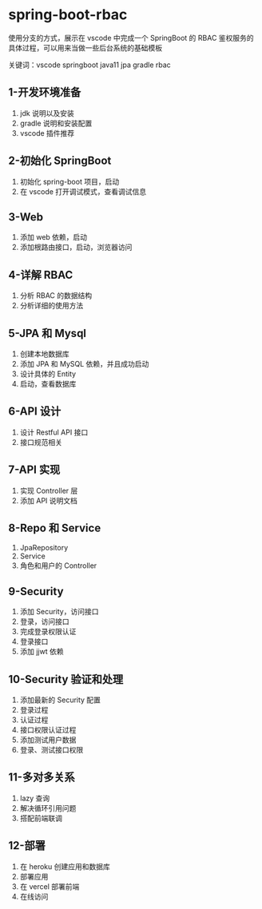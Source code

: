 # spring-boot-rbac

使用分支的方式，展示在 vscode 中完成一个 SpringBoot 的 RBAC 鉴权服务的具体过程，可以用来当做一些后台系统的基础模板

关键词：vscode springboot java11 jpa gradle rbac

## 1-开发环境准备

1. jdk 说明以及安装
2. gradle 说明和安装配置
3. vscode 插件推荐

## 2-初始化 SpringBoot

1. 初始化 spring-boot 项目，启动
2. 在 vscode 打开调试模式，查看调试信息

## 3-Web

1. 添加 web 依赖，启动
2. 添加根路由接口，启动，浏览器访问

## 4-详解 RBAC

1. 分析 RBAC 的数据结构
2. 分析详细的使用方法

## 5-JPA 和 Mysql

1. 创建本地数据库
2. 添加 JPA 和 MySQL 依赖，并且成功启动
3. 设计具体的 Entity
4. 启动，查看数据库

## 6-API 设计

1. 设计 Restful API 接口
2. 接口规范相关

## 7-API 实现

1. 实现 Controller 层
2. 添加 API 说明文档

## 8-Repo 和 Service

1. JpaRepository
2. Service
3. 角色和用户的 Controller

## 9-Security

1. 添加 Security，访问接口
2. 登录，访问接口
3. 完成登录权限认证
4. 登录接口
5. 添加 jjwt 依赖

## 10-Security 验证和处理

1. 添加最新的 Security 配置
2. 登录过程
3. 认证过程
4. 接口权限认证过程
5. 添加测试用户数据
6. 登录、测试接口权限

## 11-多对多关系

1. lazy 查询
2. 解决循环引用问题
3. 搭配前端联调

## 12-部署

1. 在 heroku 创建应用和数据库
2. 部署应用
3. 在 vercel 部署前端
4. 在线访问
